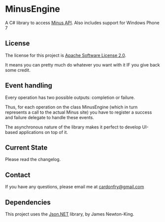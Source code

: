 MinusEngine
===========
A  C# library to access [Minus API](http://minus.com/pages/api).
Also includes support for Windows Phone 7

License
-------
The license for this project is [Apache Software License 2.0](http://www.apache.org/licenses/LICENSE-2.0.html).

It means you can pretty much do whatever you want with it IF you give back some credit.

Event handling
--------------
Every operation has two possible outputs: completion or failure.

Thus, for each operation on the class MinusEngine (which in turn represents a call to the actual Minus site) you have to register a success and failure delegate to handle these events.

The asynchronous nature of the library makes it perfect to develop UI-based applications on top of it.

Current State
-------------
Please read the changelog.

Contact
-------
If you have any questions, please email me at cardonfry@gmail.com

Dependencies
------------
This project uses the [Json.NET](http://json.codeplex.com/) library, by James Newton-King.
